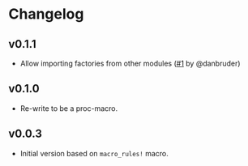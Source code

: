 # Changelog

## v0.1.1

 - Allow importing factories from other modules ([#1](https://github.com/mjkillough/factori/pull/1) by @danbruder)

## v0.1.0

 - Re-write to be a proc-macro.

## v0.0.3

 - Initial version based on `macro_rules!` macro.
